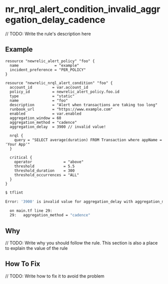 # nr_nrql_alert_condition_invalid_aggregation_delay_cadence

// TODO: Write the rule's description here

## Example

```hcl
resource "newrelic_alert_policy" "foo" {
  name                = "example"
  incident_preference = "PER_POLICY"
}

resource "newrelic_nrql_alert_condition" "foo" {
  account_id         = var.account_id
  policy_id          = newrelic_alert_policy.foo.id
  type               = "static"
  name               = "foo"
  description        = "Alert when transactions are taking too long"
  runbook_url        = "https://www.example.com"
  enabled            = var.enabled
  aggregation_window = 60
  aggregation_method = "cadence"
  aggregation_delay  = 3900 // invalid value!

  nrql {
    query = "SELECT average(duration) FROM Transaction where appName = 'Your App'"
  }

  critical {
    operator              = "above"
    threshold             = 5.5
    threshold_duration    = 300
    threshold_occurrences = "ALL"
  }
}
```

```bash
$ tflint

Error: '3900' is invalid value for aggregation_delay with aggregation_method 'cadence' (nr_nrql_alert_condition_invalid_aggregation_delay_cadence)

  on main.tf line 29:
  29:   aggregation_method = "cadence"

```

## Why

// TODO: Write why you should follow the rule. This section is also a place to explain the value of the rule

## How To Fix

// TODO: Write how to fix it to avoid the problem
